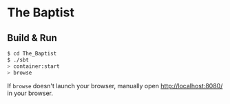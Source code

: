 # The Baptist #

## Build & Run ##

```sh
$ cd The_Baptist
$ ./sbt
> container:start
> browse
```

If `browse` doesn't launch your browser, manually open [http://localhost:8080/](http://localhost:8080/) in your browser.
